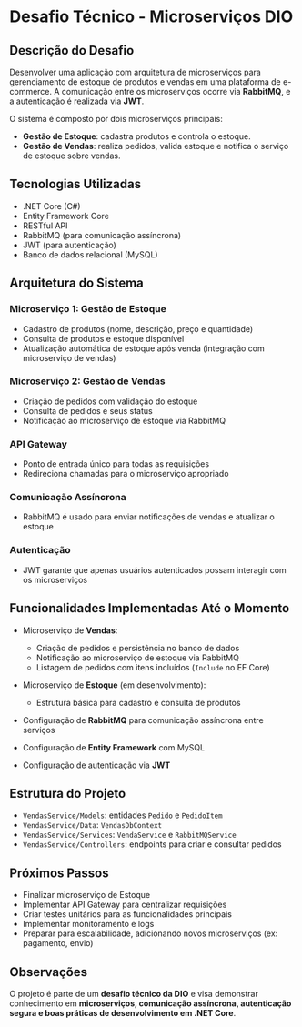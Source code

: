 # Desafio Técnico - Microserviços DIO

## Descrição do Desafio
Desenvolver uma aplicação com arquitetura de microserviços para gerenciamento de estoque de produtos e vendas em uma plataforma de e-commerce. A comunicação entre os microserviços ocorre via **RabbitMQ**, e a autenticação é realizada via **JWT**.

O sistema é composto por dois microserviços principais:  

- **Gestão de Estoque**: cadastra produtos e controla o estoque.  
- **Gestão de Vendas**: realiza pedidos, valida estoque e notifica o serviço de estoque sobre vendas.

## Tecnologias Utilizadas
- .NET Core (C#)  
- Entity Framework Core  
- RESTful API  
- RabbitMQ (para comunicação assíncrona)  
- JWT (para autenticação)  
- Banco de dados relacional (MySQL)  

## Arquitetura do Sistema
### Microserviço 1: Gestão de Estoque
- Cadastro de produtos (nome, descrição, preço e quantidade)  
- Consulta de produtos e estoque disponível  
- Atualização automática de estoque após venda (integração com microserviço de vendas)  

### Microserviço 2: Gestão de Vendas
- Criação de pedidos com validação do estoque  
- Consulta de pedidos e seus status  
- Notificação ao microserviço de estoque via RabbitMQ  

### API Gateway
- Ponto de entrada único para todas as requisições  
- Redireciona chamadas para o microserviço apropriado  

### Comunicação Assíncrona
- RabbitMQ é usado para enviar notificações de vendas e atualizar o estoque  

### Autenticação
- JWT garante que apenas usuários autenticados possam interagir com os microserviços  

## Funcionalidades Implementadas Até o Momento
- Microserviço de **Vendas**:  
  - Criação de pedidos e persistência no banco de dados  
  - Notificação ao microserviço de estoque via RabbitMQ  
  - Listagem de pedidos com itens incluídos (`Include` no EF Core)  

- Microserviço de **Estoque** (em desenvolvimento):  
  - Estrutura básica para cadastro e consulta de produtos  

- Configuração de **RabbitMQ** para comunicação assíncrona entre serviços  
- Configuração de **Entity Framework** com MySQL  
- Configuração de autenticação via **JWT**  

## Estrutura do Projeto
- `VendasService/Models`: entidades `Pedido` e `PedidoItem`  
- `VendasService/Data`: `VendasDbContext`  
- `VendasService/Services`: `VendaService` e `RabbitMQService`  
- `VendasService/Controllers`: endpoints para criar e consultar pedidos  

## Próximos Passos
- Finalizar microserviço de Estoque  
- Implementar API Gateway para centralizar requisições  
- Criar testes unitários para as funcionalidades principais  
- Implementar monitoramento e logs  
- Preparar para escalabilidade, adicionando novos microserviços (ex: pagamento, envio)  

## Observações
O projeto é parte de um **desafio técnico da DIO** e visa demonstrar conhecimento em **microserviços, comunicação assíncrona, autenticação segura e boas práticas de desenvolvimento em .NET Core**.
